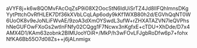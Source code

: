 aVYF8j+k6w8QOMvFAcOqZsP9i08X2OocStN6IdUiSrTZ4Jd8IlFQhlmnsDKgYytPttchOvRfHLEK7Df36kXVbLCqLAp6ody9kKf1WXB80h2d/EGVhQqNT0W6UoOK8v9eJoNLiFWvAE/9zoA3dXmOYSwdL3ufW+rZHXATAZVN7leQVPhshNeGUFOwFXoGs2wtInFNfy02CQgg1F7Ncwx3nKgfxE+cTDU+XhDde/D7x4AMX4D1/KAm63zobnk2BlMUooYOiR+/MkP/h3wFOvLFJgbRoDfw6p7+fohxNfKA6Bb55O7d08Zs++j6jALnmigx
